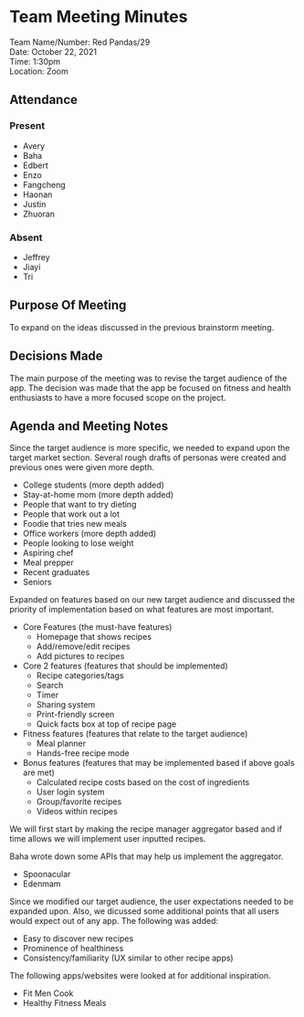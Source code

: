 # Team Meeting Minutes #

Team Name/Number: Red Pandas/29  
Date: October 22, 2021  
Time: 1:30pm  
Location: Zoom

## Attendance

### Present
- Avery
- Baha
- Edbert
- Enzo
- Fangcheng
- Haonan
- Justin
- Zhuoran

### Absent
- Jeffrey
- Jiayi
- Tri

## Purpose Of Meeting

To expand on the ideas discussed in the previous brainstorm meeting.  

## Decisions Made

The main purpose of the meeting was to revise the target audience of the app. The decision was made that the app be focused on fitness and health enthusiasts to have a more focused scope on the project.

## Agenda and Meeting Notes

Since the target audience is more specific, we needed to expand upon the target market section. Several rough drafts of personas were created and previous ones were given more depth.
- College students (more depth added)
- Stay-at-home mom (more depth added)
- People that want to try dieting
- People that work out a lot
- Foodie that tries new meals
- Office workers (more depth added)
- People looking to lose weight
- Aspiring chef
- Meal prepper
- Recent graduates
- Seniors

Expanded on features based on our new target audience and discussed the priority of implementation based on what features are most important.

- Core Features (the must-have features)
  - Homepage that shows recipes
  - Add/remove/edit recipes
  - Add pictures to recipes
- Core 2 features (features that should be implemented)
  - Recipe categories/tags
  - Search
  - Timer
  - Sharing system
  - Print-friendly screen
  - Quick facts box at top of recipe page
- Fitness features (features that relate to the target audience)
  - Meal planner
  - Hands-free recipe mode
- Bonus features (features that may be implemented based if above goals are met)
  - Calculated recipe costs based on the cost of ingredients
  - User login system
  - Group/favorite recipes
  - Videos within recipes


We will first start by making the recipe manager aggregator based and if time allows we will implement user inputted recipes.

Baha wrote down some APIs that may help us implement the aggregator.
- Spoonacular
- Edenmam

Since we modified our target audience, the user expectations needed to be expanded upon. Also, we dicussed some additional points that all users would expect out of any app.
The following was added:
- Easy to discover new recipes
- Prominence of healthiness
- Consistency/familiarity (UX similar to other recipe apps)

The following apps/websites were looked at for additional inspiration.
- Fit Men Cook
- Healthy Fitness Meals